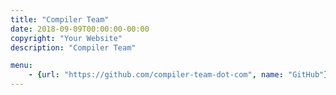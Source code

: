 ```yaml
---
title: "Compiler Team"
date: 2018-09-09T00:00:00-00:00
copyright: "Your Website"
description: "Compiler Team"

menu:
    - {url: "https://github.com/compiler-team-dot-com", name: "GitHub"}
---
```

